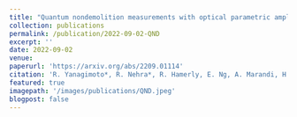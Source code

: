 ```yaml
---
title: "Quantum nondemolition measurements with optical parametric amplifiers for ultrafast universal quantum information processing"
collection: publications
permalink: /publication/2022-09-02-QND
excerpt: ''
date: 2022-09-02
venue: 
paperurl: 'https://arxiv.org/abs/2209.01114'
citation: 'R. Yanagimoto*, R. Nehra*, R. Hamerly, E. Ng, A. Marandi, H. Mabuchi, arXiv:2209.01114.'
featured: true
imagepath: '/images/publications/QND.jpeg'
blogpost: false
---
```

